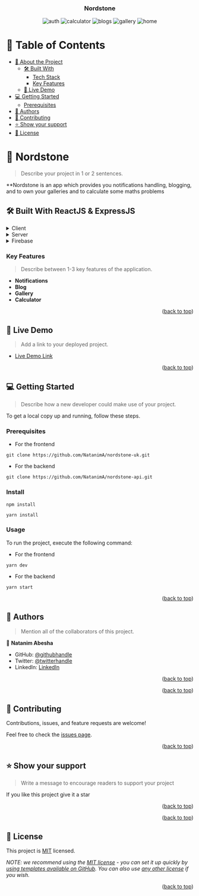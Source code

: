 <a name="readme-top"></a>

<div align="center">

  <h3><b>Nordstone</b></h3>
  
  ![auth](https://user-images.githubusercontent.com/66979348/232036575-d3e0e34e-af8c-4a5e-aa38-e9e0885eb58d.JPG)
![calculator](https://user-images.githubusercontent.com/66979348/232036579-e748c305-0075-4412-a74f-c7a2b1f354ad.JPG)
![blogs](https://user-images.githubusercontent.com/66979348/232036580-c3e88506-b191-4f78-b1a5-ed5c3048f244.JPG)
![gallery](https://user-images.githubusercontent.com/66979348/232036582-aa554801-41fa-4711-a256-79573ebbdf75.JPG)
![home](https://user-images.githubusercontent.com/66979348/232036587-bcc97c72-2c34-4cee-9291-9e6046495c73.JPG)


</div>

<!-- TABLE OF CONTENTS -->

# 📗 Table of Contents

- [📖 About the Project](#about-project)
  - [🛠 Built With](#built-with)
    - [Tech Stack](#tech-stack)
    - [Key Features](#key-features)
  - [🚀 Live Demo](#live-demo)
- [💻 Getting Started](#getting-started)
  - [Prerequisites](#prerequisites)
- [👥 Authors](#authors)
- [🤝 Contributing](#contributing)
- [⭐️ Show your support](#support)
- [📝 License](#license)

<!-- PROJECT DESCRIPTION -->

# 📖 Nordstone<a name="about-project"></a>

> Describe your project in 1 or 2 sentences.

**Nordstone is an app which provides you notifications handling, blogging, and to own your galleries and to calculate some maths problems

## 🛠 Built With <a name="built-with">ReactJS & ExpressJS</a>

<details>
  <summary>Client</summary>
  <ul>
    <li><a href="https://reactjs.org/">React.js</a></li>
  </ul>
</details>

<details>
  <summary>Server</summary>
  <ul>
    <li><a href="https://expressjs.com/">Express.js</a></li>
  </ul>
</details>

<details>
<summary>Firebase</summary>
  <ul>
    <li><a href="https://console.firebase.google.com/">Firebase</a></li>
  </ul>
</details>

<!-- Features -->

### Key Features <a name="key-features"></a>

> Describe between 1-3 key features of the application.

- **Notifications**
- **Blog**
- **Gallery**
- **Calculator**

<p align="right">(<a href="#readme-top">back to top</a>)</p>

<!-- LIVE DEMO -->

## 🚀 Live Demo <a name="live-demo"></a>

> Add a link to your deployed project.

- [Live Demo Link](https://yourdeployedapplicationlink.com)

<p align="right">(<a href="#readme-top">back to top</a>)</p>

<!-- GETTING STARTED -->

## 💻 Getting Started <a name="getting-started"></a>

> Describe how a new developer could make use of your project.

To get a local copy up and running, follow these steps.

### Prerequisites

- For the frontend

```
git clone https://github.com/NatanimA/nordstone-uk.git
```
- For the backend

```
git clone https://github.com/NatanimA/nordstone-api.git
```

### Install

```
npm install
```

```
yarn install
```

### Usage

To run the project, execute the following command:

- For the frontend

```
yarn dev
```
- For the backend

```
yarn start
```

<p align="right">(<a href="#readme-top">back to top</a>)</p>

<!-- AUTHORS -->

## 👥 Authors <a name="authors"></a>

> Mention all of the collaborators of this project.

👤 **Natanim Abesha**

- GitHub: [@githubhandle](https://github.com/NatanimA)
- Twitter: [@twitterhandle](https://twitter.com/Natanim_)
- LinkedIn: [LinkedIn](https://www.linkedin.com/in/natanim-abesha/)


<p align="right">(<a href="#readme-top">back to top</a>)</p>

<p align="right">(<a href="#readme-top">back to top</a>)</p>

<!-- CONTRIBUTING -->

## 🤝 Contributing <a name="contributing"></a>

Contributions, issues, and feature requests are welcome!

Feel free to check the [issues page](../../issues/).

<p align="right">(<a href="#readme-top">back to top</a>)</p>

<!-- SUPPORT -->

## ⭐️ Show your support <a name="support"></a>

> Write a message to encourage readers to support your project

If you like this project give it a star

<p align="right">(<a href="#readme-top">back to top</a>)</p>


<p align="right">(<a href="#readme-top">back to top</a>)</p>

<!-- LICENSE -->

## 📝 License <a name="license"></a>

This project is [MIT](./LICENSE) licensed.

_NOTE: we recommend using the [MIT license](https://choosealicense.com/licenses/mit/) - you can set it up quickly by [using templates available on GitHub](https://docs.github.com/en/communities/setting-up-your-project-for-healthy-contributions/adding-a-license-to-a-repository). You can also use [any other license](https://choosealicense.com/licenses/) if you wish._

<p align="right">(<a href="#readme-top">back to top</a>)</p>
